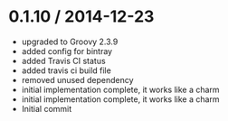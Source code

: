 
0.1.10 / 2014-12-23 
==================

  * upgraded to Groovy 2.3.9
  * added config for bintray
  * added Travis CI status
  * added travis ci build file
  * removed unused dependency
  * initial implementation complete, it works like a charm
  * initial implementation complete, it works like a charm
  * Initial commit
